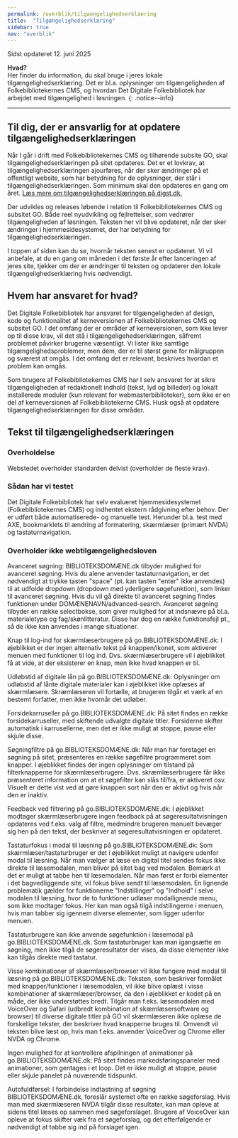 ```yaml
---
permalink: /overblik/tilgaengelighedserklaering
title:  "Tilgængelighedserklæring"
sidebar: true
nav: "overblik"
---
```

Sidst opdateret 12. juni 2025

**Hvad?**\
Her finder du information, du skal bruge i jeres lokale tilgængelighedserklæring. Det er bl.a. oplysninger om  tilgængeligheden af Folkebibliotekernes CMS, og hvordan Det Digitale Folkebibliotek har arbejdet med tilgængelighed i løsningen.
{: .notice--info}
***
 
## Til dig, der er ansvarlig for at opdatere tilgængelighedserklæringen

Når I går i drift med Folkebibliotekernes CMS og tilhørende subsite GO, skal tilgængelighedserklæringen på sitet opdateres. Det er et lovkrav, at tilgængelighedserklæringen ajourføres, når der sker ændringer på et offentligt website, som har betydning for de oplysninger, der står i tilgængelighedserklæringen. Som minimum skal den opdateres en gang om året.  [Læs mere om tilgængelighedserklæringen på digst.dk.](https://digst.dk/digital-inklusion/webtilgaengelighed/om-tilgaengelighedserklaeringen/)

Der udvikles og releases løbende i relation til Folkebibliotekernes CMS og subsitet GO. Både reel nyudvikling og fejlrettelser, som vedrører tilgængeligheden af løsningen. Teksten her vil blive opdateret, når der sker ændringer i hjemmesidesystemet, der har betydning for tilgængelighedserklæringen. 

I toppen af siden kan du se, hvornår teksten senest er opdateret. Vi vil anbefale, at du en gang om måneden i det første år efter lanceringen af jeres site, tjekker om der er ændringer til teksten og opdaterer den lokale tilgængelighedserklæring hvis nødvendigt. 

## Hvem har ansvaret for hvad? 

Det Digitale Folkebibliotek har ansvaret for tilgængeligheden af design, kode og funktionalitet af kerneversionen af Folkebibliotekernes CMS og subsitet GO. I det omfang der er områder af kerneversionen, som ikke lever op til disse krav, vil det stå i tilgængeligehedserklæringen, såfremt problemet påvirker brugerne væsentligt. Vi lister ikke samtlige tilgængelighedsproblemer, men dem, der er til størst gene for målgruppen og sværest at omgås. I det omfang det er relevant, beskrives hvordan et problem kan omgås.  

Som brugere af Folkebibliotekernes CMS har I selv ansvaret for at sikre tilgængeligheden af redaktionelt indhold (tekst, lyd og billeder) og lokalt installerede moduler (kun relevant for webmasterbiblioteker), som ikke er en del af kerneversionen af Folkebibliotekerne CMS. Husk også at opdatere tilgængelighedserklæringen for disse områder.

## Tekst til tilgængelighedserklæringen

### Overholdelse
Webstedet overholder standarden delvist (overholder de fleste krav). 

### Sådan har vi testet
Det Digitale Folkebibliotek har selv evalueret hjemmesidesystemet (Folkebibliotekernes CMS) og indhentet ekstern rådgivning efter behov. Der er udført både automatiserede- og manuelle test. Herunder bl.a. test med AXE, bookmarklets til ændring af formatering, skærmlæser (primært NVDA) og tastaturnavigation. 

### Overholder ikke webtilgængelighedsloven

Avanceret søgning: BIBLIOTEKSDOMÆNE.dk tilbyder mulighed for avanceret søgning. Hvis du alene anvender tastaturnavigation, er det nødvendigt at trykke tasten "space" (pt. kan tasten "enter" ikke anvendes) til at udfolde dropdown (dropdown med yderligere søgefunktion), som linker til avanceret søgning. Hvis du vil gå direkte til avanceret søgning findes funktionen under DOMÆNENAVN/advanced-search. Avanceret søgning tilbyder en række selectbokse, som giver mulighed for at indsnævre på bl.a. materialetype og fag/skønlitteratur. Disse har dog en række funktionsfejl pt., så de ikke kan anvendes i mange situationer.  

Knap til log-ind for skærmlæserbrugere på go.BIBLIOTEKSDOMÆNE.dk: I øjeblikket er der ingen alternativ tekst på knappen/ikonet, som aktiverer menuen med funktioner til log ind. Dvs. skærmlæserbrugere vil i øjeblikket få at vide, at der eksisterer en knap, men ikke hvad knappen er til. 

Udløbstid af digitale lån på go.BIBLIOTEKSDOMÆNE.dk: Oplysninger om udløbstid af lånte digitale materialer kan i øjeblikket ikke oplæses af skærmlæsere. Skræmlæseren vil fortælle, at brugeren tilgår et værk af en bestemt forfatter, men ikke hvornår det udløber. 

Forsidekarruseller på go.BIBLIOTEKSDOMÆNE.dk: På sitet findes en række forsidekarruseller, med skiftende udvalgte digitale titler. Forsiderne skifter automatisk i karrusellerne, men det er ikke muligt at stoppe, pause eller skjule disse. 

Søgningfiltre på go.BIBLIOTEKSDOMÆNE.dk: Når man har foretaget en søgning på sitet, præsenteres en række søgefiltre programmeret som knapper. I øjeblikket findes der ingen oplysninger om tilstand på filterknapperne for skærmlæserbrugere. Dvs. skræmlæserbrugere får ikke præsenteret information om at et søgefilter kan slås til/fra, er aktiveret osv. Visuelt er dette vist ved at gøre knappen sort når den er aktivt og hvis når den er inaktiv. 

Feedback ved filtrering på go.BIBLIOTEKSDOMÆNE.dk: I øjeblikket modtager skærmlæserbrugere ingen feedback på at søgeresultatvisningen opdateres ved f.eks. valg af filtre, medmindre brugeren manuelt bevæger sig hen på den tekst, der beskriver at søgeresultatvisningen er opdateret.  

Tastaturfokus i modal til læsning på go.BIBLIOTEKSDOMÆNE.dk: Som skærmlæser/tastaturbruger er det i øjeblikket muligt at navigere udenfor modal til læsning. Når man vælger at læse en digital titel sendes fokus ikke direkte til læsemodalen, men bliver på sitet bag ved modalen. Bemærk at det er muligt at tabbe hen til læsemodalen. Når man først er forbi elementer i det bagvedliggende site, vil fokus blive sendt til læsemodalen. En lignende problematik gælder for funktionerne "Indstillinger" og "Indhold" i selve modalen til læsning, hvor de to funktioner udløser modallignende menu, som ikke modtager fokus. Her kan man også tilgå indstilingerne i menuen, hvis man tabber sig igennem diverse elementer, som ligger udenfor menuen. 

Tastaturbrugere kan ikke anvende søgefunktion i læsemodal på go.BIBLIOTEKSDOMÆNE.dk. Som tastaturbruger kan man igangsætte en søgning, men ikke tilgå de søgeresultater der vises, da disse elementer ikke kan tilgås direkte med tastatur. 

Visse kombinationer af skærmlæser/browser vil ikke fungere med modal til læsning på go.BIBLIOTEKSDOMÆNE.dk: Teksten, som beskriver formålet med knapper/funktioner i læsemodalen, vil ikke blive oplæst i visse kombinationer af skærmlæser/browser, da den i øjeblikket er kodet på en måde, der ikke understøttes bredt. Tilgår man f.eks. læsemodalen med VoiceOver og Safari (udbredt kombination af skæmlæsersoftware og browser) til diverse digitale titler på GO vil skærmlæseren ikke oplæse de forskellige tekster, der beskriver hvad knapperne bruges til. Omvendt vil teksten blive læst op, hvis man f.eks. anvender VoiceOver og Chrome eller NVDA og Chrome. 

Ingen mulighed for at kontrollere afspilningen af animationer på go.BIBLIOTEKSDOMÆNE.dk: På sitet findes markedsføringspaneler med animationer, som gentages i et loop. Det er ikke muligt at stoppe, pause eller skjule panelet på nuværende tidspunkt. 

Autofuldførsel: I forbindelse indtastning af søgning BIBLIOTEKSDOMÆNE.dk, foreslår systemet ofte en række søgeforslag. Hvis man med skærmlæseren NVDA tilgår disse resultater, kan man opleve at sidens titel læses op sammen med søgeforslaget. Brugere af VoiceOver kan opleve at fokus skifter væk fra et søgeforslag, og det efterfølgende er nødvendigt at tabbe sig ind på forslaget igen. 
  




 



